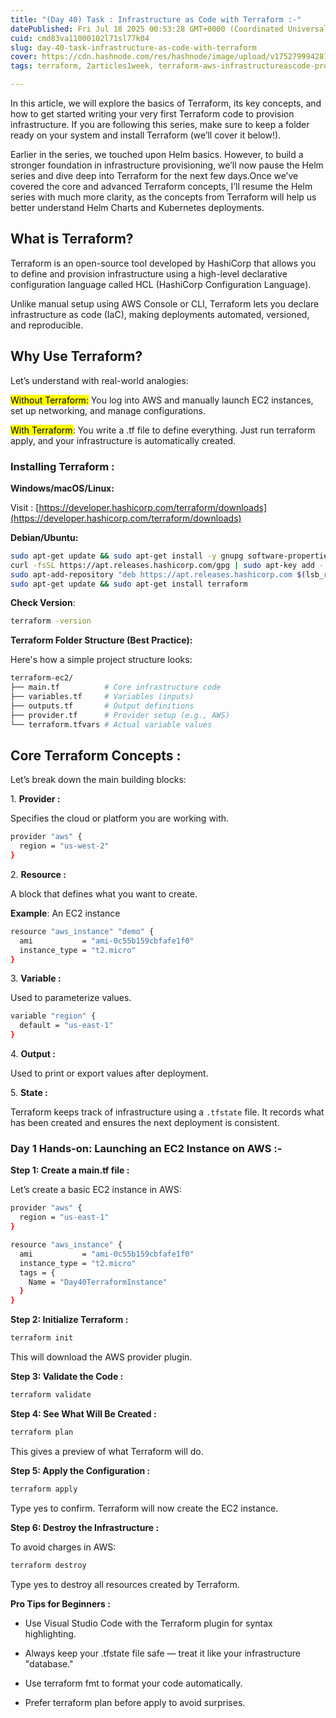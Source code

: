 ```yaml
---
title: "(Day 40) Task : Infrastructure as Code with Terraform :-"
datePublished: Fri Jul 18 2025 00:53:28 GMT+0000 (Coordinated Universal Time)
cuid: cmd83va11000102l71sl77k04
slug: day-40-task-infrastructure-as-code-with-terraform
cover: https://cdn.hashnode.com/res/hashnode/image/upload/v1752799942879/659655ae-024d-411f-b6a6-ae79e6dac43c.jpeg
tags: terraform, 2articles1week, terraform-aws-infrastructureascode-provisioning-automation-cloudcomputing, abhishek-veeramalla

---
```


In this article, we will explore the basics of Terraform, its key concepts, and how to get started writing your very first Terraform code to provision infrastructure. If you are following this series, make sure to keep a folder ready on your system and install Terraform (we’ll cover it below!).

Earlier in the series, we touched upon Helm basics. However, to build a stronger foundation in infrastructure provisioning, we’ll now pause the Helm series and dive deep into Terraform for the next few days.Once we’ve covered the core and advanced Terraform concepts, I’ll resume the Helm series with much more clarity, as the concepts from Terraform will help us better understand Helm Charts and Kubernetes deployments.

## What is Terraform?

Terraform is an open-source tool developed by HashiCorp that allows you to define and provision infrastructure using a high-level declarative configuration language called HCL (HashiCorp Configuration Language).

Unlike manual setup using AWS Console or CLI, Terraform lets you declare infrastructure as code (IaC), making deployments automated, versioned, and reproducible.

## Why Use Terraform?

Let’s understand with real-world analogies:

<mark>Without Terraform:</mark> You log into AWS and manually launch EC2 instances, set up networking, and manage configurations.

<mark>With Terraform</mark>: You write a .tf file to define everything. Just run terraform apply, and your infrastructure is automatically created.

### Installing Terraform :

**Windows/macOS/Linux:**

Visit : [https://developer.hashicorp.com/terraform/downloads](https://developer.hashicorp.com/terraform/downloads)

**Debian/Ubuntu:**

```bash
sudo apt-get update && sudo apt-get install -y gnupg software-properties-common curl
curl -fsSL https://apt.releases.hashicorp.com/gpg | sudo apt-key add -
sudo apt-add-repository "deb https://apt.releases.hashicorp.com $(lsb_release -cs) main"
sudo apt-get update && sudo apt-get install terraform
```

**Check Version**:

```bash
terraform -version
```

**Terraform Folder Structure (Best Practice):**

Here's how a simple project structure looks:

```bash
terraform-ec2/
├── main.tf          # Core infrastructure code
├── variables.tf     # Variables (inputs)
├── outputs.tf       # Output definitions
├── provider.tf      # Provider setup (e.g., AWS)
└── terraform.tfvars # Actual variable values
```

## Core Terraform Concepts :

Let’s break down the main building blocks:

1\. **Provider :**

Specifies the cloud or platform you are working with.

```bash
provider "aws" {
  region = "us-west-2"
}
```

2\. **Resource :**

A block that defines what you want to create.

**Example**: An EC2 instance

```bash
resource "aws_instance" "demo" {
  ami           = "ami-0c55b159cbfafe1f0"
  instance_type = "t2.micro"
}
```

3\. **Variable :**

Used to parameterize values.

```bash
variable "region" {
  default = "us-east-1"
}
```

4\. **Output :**

Used to print or export values after deployment.

5\. **State :**

Terraform keeps track of infrastructure using a `.tfstate` file. It records what has been created and ensures the next deployment is consistent.

### Day 1 Hands-on: Launching an EC2 Instance on AWS :-

**Step 1: Create a main.tf file :**

Let’s create a basic EC2 instance in AWS:

```bash
provider "aws" {
  region = "us-east-1"
}

resource "aws_instance" {
  ami           = "ami-0c55b159cbfafe1f0"
  instance_type = "t2.micro"
  tags = {
    Name = "Day40TerraformInstance"
  }
}
```

**Step 2: Initialize Terraform :**

```bash
terraform init
```

This will download the AWS provider plugin.

**Step 3: Validate the Code :**

```bash
terraform validate
```

**Step 4: See What Will Be Created :**

```bash
terraform plan
```

This gives a preview of what Terraform will do.

**Step 5: Apply the Configuration :**

```bash
terraform apply
```

Type yes to confirm. Terraform will now create the EC2 instance.

**Step 6: Destroy the Infrastructure :**

To avoid charges in AWS:

```bash
terraform destroy
```

Type yes to destroy all resources created by Terraform.

**Pro Tips for Beginners :**

* Use Visual Studio Code with the Terraform plugin for syntax highlighting.
    
* Always keep your .tfstate file safe — treat it like your infrastructure "database."
    
* Use terraform fmt to format your code automatically.
    
* Prefer terraform plan before apply to avoid surprises.